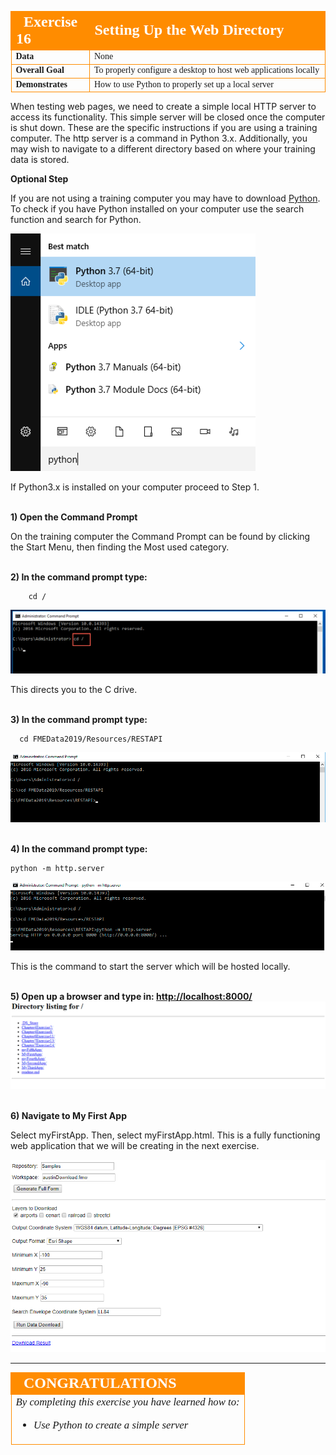 <table style="border-spacing: 0px;border-collapse: collapse;font-family:serif">
<tr>
<td width=25% style="vertical-align:middle;background-color:darkorange;border: 2px solid darkorange">
<i class="fa fa-cogs fa-lg fa-pull-left fa-fw" style="color:white;padding-right: 12px;vertical-align:text-top"></i>
<span style="color:white;font-size:x-large;font-weight: bold">Exercise 16</span>
</td>
<td style="border: 2px solid darkorange;background-color:darkorange;color:white">
<span style="color:white;font-size:x-large;font-weight: bold"> Setting Up the Web Directory </span>
</td>
</tr>

<tr>
<td style="border: 1px solid darkorange; font-weight: bold">Data</td>
<td style="border: 1px solid darkorange">None</td>
</tr>

<tr>
<td style="border: 1px solid darkorange; font-weight: bold">Overall Goal</td>
<td style="border: 1px solid darkorange"> To properly configure a desktop to host web applications locally </td>
</tr>

<tr>
<td style="border: 1px solid darkorange; font-weight: bold">Demonstrates</td>
<td style="border: 1px solid darkorange">How to use Python to properly set up a local server </td>
</tr>

</table>

When testing web pages, we need to create a simple local HTTP server to access its functionality. This simple server will be closed once the computer is shut down. These are the specific instructions if you are using a training computer. The http server is a command in Python 3.x. Additionally, you may wish to navigate to a different directory based on where your training data is stored.

**Optional Step**

If you are not using a training computer you may have to download [Python](https://www.python.org/). To check if you have Python installed on your computer use the search function and search for Python.

![](./Images/8.3.0.PythonVersion.png)

If Python3.x is installed on your computer proceed to Step 1.

<br>**1) Open the Command Prompt**

On the training computer the Command Prompt can be found by clicking the Start Menu, then finding the Most used category.

<br>**2) In the command prompt type:**

        cd /

![](./Images/8.3.1.cd.png)

This directs you to the C drive.  

<br>**3) In the command prompt type:**

      cd FMEData2019/Resources/RESTAPI

![](./Images/8.3.2.restresources.png)

<br>**4) In the command prompt type:**

    python -m http.server

![](./Images/8.3.3.pythonserver.png)

This is the command to start the server which will be hosted locally.

<br>**5) Open up a browser and type in: [http://localhost:8000/](http://localhost:8000/)**
![](./Images/8.3.4.directory.png)

<br>**6) Navigate to My First App**

Select myFirstApp. Then, select myFirstApp.html. This is a fully functioning web application that we will be creating in the next exercise.

![](./Images/8.3.5.myFirstApp.png)





---

<!--Exercise Congratulations Section-->

<table style="border-spacing: 0px">
<tr>
<td style="vertical-align:middle;background-color:darkorange;border: 2px solid darkorange">
<i class="fa fa-thumbs-o-up fa-lg fa-pull-left fa-fw" style="color:white;padding-right: 12px;vertical-align:text-top"></i>
<span style="color:white;font-size:x-large;font-weight: bold;font-family:serif">CONGRATULATIONS</span>
</td>
</tr>

<tr>
<td style="border: 1px solid darkorange">
<span style="font-family:serif; font-style:italic; font-size:larger">
By completing this exercise you have learned how to:
<br>
<ul><li>Use Python to create a simple server</li>
</ul>


</span>
</td>
</tr>
</table>
